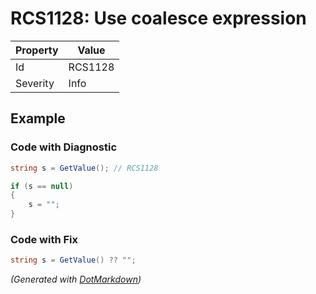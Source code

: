 # RCS1128: Use coalesce expression

| Property | Value   |
| -------- | ------- |
| Id       | RCS1128 |
| Severity | Info    |

## Example

### Code with Diagnostic

```csharp
string s = GetValue(); // RCS1128

if (s == null)
{
    s = "";
}
```

### Code with Fix

```csharp
string s = GetValue() ?? "";
```


*\(Generated with [DotMarkdown](http://github.com/JosefPihrt/DotMarkdown)\)*